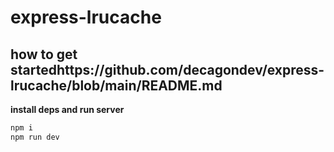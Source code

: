 # express-lrucache

## how to get startedhttps://github.com/decagondev/express-lrucache/blob/main/README.md
**install deps and run server**
```bash
npm i
npm run dev
```
